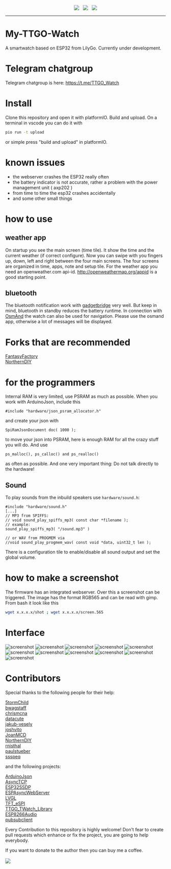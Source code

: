 <p align="center">
<img src="https://img.shields.io/github/last-commit/sharandac/My-TTGO-Watch.svg?style=for-the-badge" />
&nbsp;
<img src="https://img.shields.io/github/license/sharandac/My-TTGO-Watch.svg?style=for-the-badge" />
&nbsp;
<a href="https://www.buymeacoffee.com/sharandac" target="_blank"><img src="https://img.shields.io/badge/Buy%20me%20a%20coffee-%E2%82%AC5-orange?style=for-the-badge&logo=buy-me-a-coffee" /></a>
</p>
<hr/>

# My-TTGO-Watch

A smartwatch based on ESP32 from LilyGo. Currently under development.

# Telegram chatgroup

Telegram chatgroup is here:
https://t.me/TTGO_Watch

# Install

Clone this repository and open it with platformIO. Build and upload. On a terminal in vscode you can do it with

```bash
pio run -t upload
```

or simple press "build and upload" in platformIO.

# known issues

* the webserver crashes the ESP32 really often
* the battery indicator is not accurate, rather a problem with the power management unit ( axp202 )
* from time to time the esp32 crashes accidentally
* and some other small things

# how to use

## weather app

On startup you see the main screen (time tile). It show the time and the current weather (if correct configure). Now you can swipe with you fingers up, down, left and right between the four main screens. The four screens are organized in time, apps, note and setup tile.
For the weather app you need an openweather.com api-id. http://openweathermap.org/appid is a good starting point.

## bluetooth

The bluetooth notification work with [gadgetbridge](https://gadgetbridge.org) very well. But keep in mind, bluetooth in standby reduces the battery runtime. In connection with [OsmAnd](https://osmand.net) the watch can also be used for navigation. Please use the osmand app, otherwise a lot of messages will be displayed.

# Forks that are recommended

[FantasyFactory](https://github.com/FantasyFactory/My-TTGO-Watch)<br>
[NorthernDIY](https://github.com/NorthernDIY/My-TTGO-Watch)<br>

# for the programmers

Internal RAM is very limited, use PSRAM as much as possible. When you work with ArduinoJson, include this

```#include "hardware/json_psram_allocator.h"```

and create your json with

```SpiRamJsonDocument doc( 1000 );```

to move your json into PSRAM, here is enough RAM for all the crazy stuff you will do. And use

```ps_malloc(), ps_calloc() and ps_realloc()```

as often as possible.
And one very important thing: Do not talk directly to the hardware!

## Sound
To play sounds from the inbuild speakers use `hardware/sound.h`:

```
#include "hardware/sound.h"
[...]
// MP3 from SPIFFS:
// void sound_play_spiffs_mp3( const char *filename );
// example:
sound_play_spiffs_mp3( "/sound.mp3" )

// or WAV from PROGMEM via
//void sound_play_progmem_wav( const void *data, uint32_t len );

```

There is a configuration tile to enable/disable all sound output and set the global volume.

# how to make a screenshot
The firmware has an integrated webserver. Over this a screenshot can be triggered. The image has the format RGB565 and can be read with gimp. From bash it look like this
```bash
wget x.x.x.x/shot ; wget x.x.x.x/screen.565
```

# Interface

![screenshot](https://github.com/sharandac/My-TTGO-Watch/blob/master/images/screen1.png)
![screenshot](https://github.com/sharandac/My-TTGO-Watch/blob/master/images/screen2.png)
![screenshot](https://github.com/sharandac/My-TTGO-Watch/blob/master/images/screen3.png)
![screenshot](https://github.com/sharandac/My-TTGO-Watch/blob/master/images/screen4.png)
![screenshot](https://github.com/sharandac/My-TTGO-Watch/blob/master/images/screen5.png)
![screenshot](https://github.com/sharandac/My-TTGO-Watch/blob/master/images/screen6.png)
![screenshot](https://github.com/sharandac/My-TTGO-Watch/blob/master/images/screen7.png)
![screenshot](https://github.com/sharandac/My-TTGO-Watch/blob/master/images/screen8.png)
![screenshot](https://github.com/sharandac/My-TTGO-Watch/blob/master/images/screen9.png)
![screenshot](https://github.com/sharandac/My-TTGO-Watch/blob/master/images/screen10.png)
![screenshot](https://github.com/sharandac/My-TTGO-Watch/blob/master/images/screen11.png)


# Contributors

Special thanks to the following people for their help:

[5tormChild](https://github.com/5tormChild)<br>
[bwagstaff](https://github.com/bwagstaff)<br>
[chrismcna](https://github.com/chrismcna)<br>
[datacute](https://github.com/datacute)<br>
[jakub-vesely](https://github.com/jakub-vesely)<br>
[joshvito](https://github.com/joshvito)<br>
[JoanMCD](https://github.com/JoanMCD)<br>
[NorthernDIY](https://github.com/NorthernDIY)<br>
[rnisthal](https://github.com/rnisthal)<br>
[paulstueber](https://github.com/paulstueber)<br>
[ssspeq](https://github.com/ssspeq)<br>

and the following projects:

[ArduinoJson](https://github.com/bblanchon/ArduinoJson)<br>
[AsyncTCP](https://github.com/me-no-dev/AsyncTCP)<br>
[ESP32SSDP](https://github.com/luc-github/ESP32SSDP)<br>
[ESPAsyncWebServer](https://github.com/me-no-dev/ESPAsyncWebServer)<br>
[LVGL](https://github.com/lvgl)<br>
[TFT_eSPI](https://github.com/Bodmer/TFT_eSPI)<br>
[TTGO_TWatch_Library](https://github.com/Xinyuan-LilyGO/TTGO_TWatch_Library)<br>
[ESP8266Audio](https://github.com/earlephilhower/ESP8266Audio)<br>
[pubsubclient](https://github.com/knolleary/pubsubclient)<br>

Every Contribution to this repository is highly welcome! Don't fear to create pull requests which enhance or fix the project, you are going to help everybody.
<p>
If you want to donate to the author then you can buy me a coffee.
<br/><br/>
<a href="https://www.buymeacoffee.com/sharandac" target="_blank"><img src="https://img.shields.io/badge/Buy%20me%20a%20coffee-%E2%82%AC5-orange?style=for-the-badge&logo=buy-me-a-coffee" /></a>
</p>
